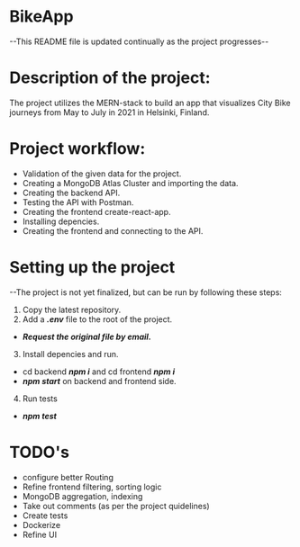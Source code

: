 # BikeApp
--This README file is updated continually as the project progresses--

# Description of the project:
The project utilizes the MERN-stack to build an app that visualizes City Bike journeys from May to July in 2021 in Helsinki, Finland.

# Project workflow:
- Validation of the given data for the project.
- Creating a MongoDB Atlas Cluster and importing the data.
- Creating the backend API.
- Testing the API with Postman.
- Creating the frontend create-react-app.
- Installing depencies.
- Creating the frontend and connecting to the API.

# Setting up the project
--The project is not yet finalized, but can be run by following these steps:
1. Copy the latest repository.
2. Add a ***.env*** file to the root of the project. 
  - ***Request the original file by email.***
3. Install depencies and run.
  - cd backend ***npm i*** and cd frontend ***npm i***
  - ***npm start*** on backend and frontend side.
4. Run tests
  - ***npm test***

# TODO's
- configure better Routing
- Refine frontend filtering, sorting logic
- MongoDB aggregation, indexing
- Take out comments (as per the project quidelines)
- Create tests
- Dockerize
- Refine UI
